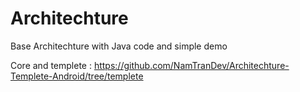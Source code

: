 # Architechture
Base Architechture with Java code and simple demo

Core and templete : https://github.com/NamTranDev/Architechture-Templete-Android/tree/templete
